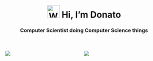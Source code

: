<h1 align="center"><img src="https://raw.githubusercontent.com/Tarikul-Islam-Anik/Animated-Fluent-Emojis/master/Emojis/Hand%20gestures/Waving%20Hand%20Medium-Light%20Skin%20Tone.png" alt="Waving Hand Medium-Light Skin Tone" width="40" height="40" /> Hi, I’m Donato</h1>
<h3 align="center">Computer Scientist doing Computer Science things</h3>

#

<br>
<div style="display: flex; flex-wrap: wrap;" align="center">
 <img style="flex: 1 1 100px;" src="https://github-readme-streak-stats.herokuapp.com/?user=Donatooooooo&theme=react&hide_border=true"/>
 <br>
 <img style="flex: 1 1 100px;" src="https://github-readme-stats.vercel.app/api/top-langs/?username=Donatooooooo&theme=react&hide_border=true&include_all_commits=true&count_private=true&layout=compact"/>
 <br><br>
